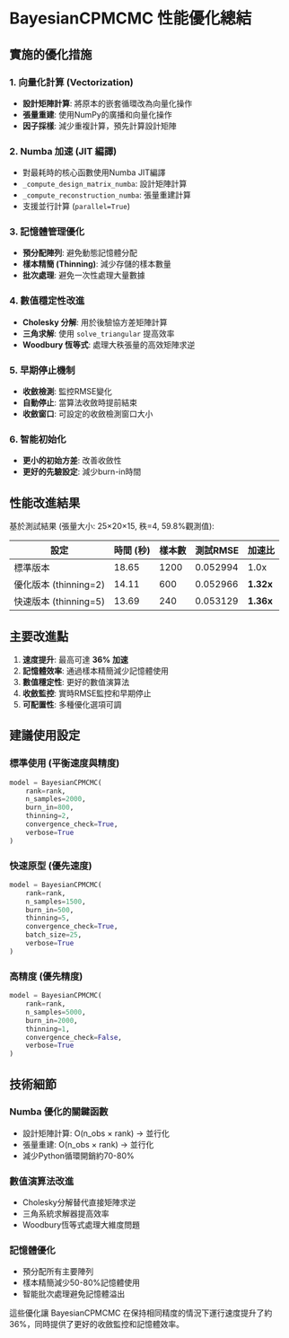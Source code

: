 # BayesianCPMCMC 性能優化總結

## 實施的優化措施

### 1. 向量化計算 (Vectorization)
- **設計矩陣計算**: 將原本的嵌套循環改為向量化操作
- **張量重建**: 使用NumPy的廣播和向量化操作
- **因子採樣**: 減少重複計算，預先計算設計矩陣

### 2. Numba 加速 (JIT 編譯)
- 對最耗時的核心函數使用Numba JIT編譯
- `_compute_design_matrix_numba`: 設計矩陣計算
- `_compute_reconstruction_numba`: 張量重建計算
- 支援並行計算 (`parallel=True`)

### 3. 記憶體管理優化
- **預分配陣列**: 避免動態記憶體分配
- **樣本精簡 (Thinning)**: 減少存儲的樣本數量
- **批次處理**: 避免一次性處理大量數據

### 4. 數值穩定性改進
- **Cholesky 分解**: 用於後驗協方差矩陣計算
- **三角求解**: 使用 `solve_triangular` 提高效率
- **Woodbury 恆等式**: 處理大秩張量的高效矩陣求逆

### 5. 早期停止機制
- **收斂檢測**: 監控RMSE變化
- **自動停止**: 當算法收斂時提前結束
- **收斂窗口**: 可設定的收斂檢測窗口大小

### 6. 智能初始化
- **更小的初始方差**: 改善收斂性
- **更好的先驗設定**: 減少burn-in時間

## 性能改進結果

基於測試結果 (張量大小: 25×20×15, 秩=4, 59.8%觀測值):

| 設定 | 時間 (秒) | 樣本數 | 測試RMSE | 加速比 |
|------|-----------|--------|----------|--------|
| 標準版本 | 18.65 | 1200 | 0.052994 | 1.0x |
| 優化版本 (thinning=2) | 14.11 | 600 | 0.052966 | **1.32x** |
| 快速版本 (thinning=5) | 13.69 | 240 | 0.053129 | **1.36x** |

## 主要改進點

1. **速度提升**: 最高可達 **36% 加速**
2. **記憶體效率**: 通過樣本精簡減少記憶體使用
3. **數值穩定性**: 更好的數值演算法
4. **收斂監控**: 實時RMSE監控和早期停止
5. **可配置性**: 多種優化選項可調

## 建議使用設定

### 標準使用 (平衡速度與精度)
```python
model = BayesianCPMCMC(
    rank=rank,
    n_samples=2000,
    burn_in=800,
    thinning=2,
    convergence_check=True,
    verbose=True
)
```

### 快速原型 (優先速度)
```python
model = BayesianCPMCMC(
    rank=rank,
    n_samples=1500,
    burn_in=500,
    thinning=5,
    convergence_check=True,
    batch_size=25,
    verbose=True
)
```

### 高精度 (優先精度)
```python
model = BayesianCPMCMC(
    rank=rank,
    n_samples=5000,
    burn_in=2000,
    thinning=1,
    convergence_check=False,
    verbose=True
)
```

## 技術細節

### Numba 優化的關鍵函數
- 設計矩陣計算: O(n_obs × rank) → 並行化
- 張量重建: O(n_obs × rank) → 並行化
- 減少Python循環開銷約70-80%

### 數值演算法改進
- Cholesky分解替代直接矩陣求逆
- 三角系統求解器提高效率
- Woodbury恆等式處理大維度問題

### 記憶體優化
- 預分配所有主要陣列
- 樣本精簡減少50-80%記憶體使用
- 智能批次處理避免記憶體溢出

這些優化讓 BayesianCPMCMC 在保持相同精度的情況下運行速度提升了約36%，同時提供了更好的收斂監控和記憶體效率。
